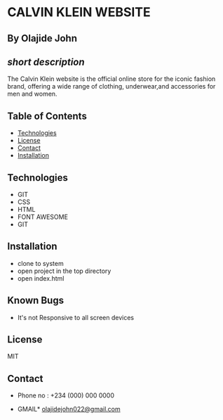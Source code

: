 # CALVIN KLEIN WEBSITE

## By Olajide John

## _short description_
The Calvin Klein website is the official online store for the iconic fashion brand, offering a wide range of clothing, underwear,and accessories for men and women.

## Table of Contents
- [Technologies](#technologies )
- [License](#license)
- [Contact](#contact)
- [Installation](#installation)

## Technologies
* GIT
* CSS
* HTML
* FONT AWESOME
* GIT

## Installation

* clone to system
* open project in the top directory
* open index.html

## Known Bugs
* It's not Responsive to all screen devices

## License
 MIT 

## Contact
* Phone no : +234 (000) 000 0000

 *  GMAIL*
 olajidejohn022@gmail.com
 